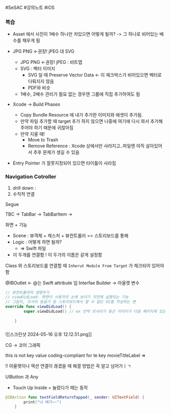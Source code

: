 #SeSAC #강의노트 #iOS 

### 복습

- Asset 에서 사진이 1배수 하나만 차있으면 어떻게 될까? -> 그 하나로 비어있는 배수를 채우게 됨
- JPG PNG <-권장! jPEG  대 SVG
	- JPG PNG <-권장! jPEG : 비트맵
	- SVG : 벡터 이미지 
		- SVG 일 때 Preserve Vector Data <- 이 체크박스가 비어있으면 벡터로 다뤄지지 않음
		- PDF와 비슷
	- 1배수, 2배수 관리가 필요 없는 경우엔 그룹에 직접 추가하여도 됨
- Xcode -> Build Phases
	- Copy Bundle Resource 에 내가 추가한 이미지와 에셋이 추가됨. 
	- 만약 파일 추가할 때 target 추가 하지 않으면 나중에 여기에 다시 와서 추가해주어야 하기 때문에 귀찮아짐
	- 만약 지울 때!
		- Move to Trash
		- Remove Reference : Xcode 상에서만 사라지고..파일엔 아직 살아있어서 추후 문제가 생길 수 있음

- Entry Pointer 가 잘못지정되어 있으면 타이틀이 사라짐

### Navigation Cotroller
1. drill down : 
2. 수직적 연결

Segue

TBC -> TabBar -> TabBarItem -> 


화면 + 기능

- Scene : 뷰객체 + 제스처 + 뷰컨트롤러 => 스토리보드를 통해
- Logic : 어떻게 하면 될까?
	- => Swift 파일 
- 이 두개를 연결함 ! 이 두가의 이름은 같게 설정함

Class 와 스토리보드를 연결할 때 `Inherut Module From Target` 가 체크되어 있어야 함


@IBOutlet <- @는 Swift attribute 임 Interfae Builder -> 아울렛 변수

```swift
// 뷰컨트롤러의 생명주기
// viewDidLoad: 화면이 사용자의 눈에 보이기 직전에 실행되는 기능
// 그림자, 모서리 둥글기 등 스토리보드에서 할 수 없는 UI를 작성하는 편
override func viewDidLoad() {
        super.viewDidLoad() // ex 만약 모서리가 둥근 이미지가 다음 페이지에 있는데 사용자가 테두리가 둥근 상태를 보게 되면 상당히 이상함! 그래서 보기전에 만들어주어야 함
                                            
    }
```

### 

![[스크린샷 2024-05-16 오후 12.12.51.png]]


CG -> 코어 그래픽


this is not key value coding-compliant for te key movieTitleLabel =>

!! 아울렛이나 액션 연결이 끊겼을 때 해결 방법은 꼭 알고 넘어가ㅣㄱ



UIButton 과 Any
- Touch Up Inside = 눌렀다가 떼는 동작


```swift
@IBAction func textFieldReturnTapped(_ sender: UITextField) {
        print("나 여기~~")
    }
```

